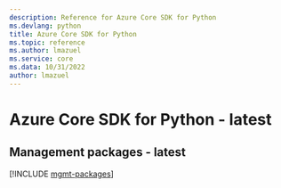 ```yaml
---
description: Reference for Azure Core SDK for Python
ms.devlang: python
title: Azure Core SDK for Python
ms.topic: reference
ms.author: lmazuel
ms.service: core
ms.data: 10/31/2022
author: lmazuel
---
```

# Azure Core SDK for Python - latest

## Management packages - latest
[!INCLUDE [mgmt-packages](core-mgmt-index.md)]